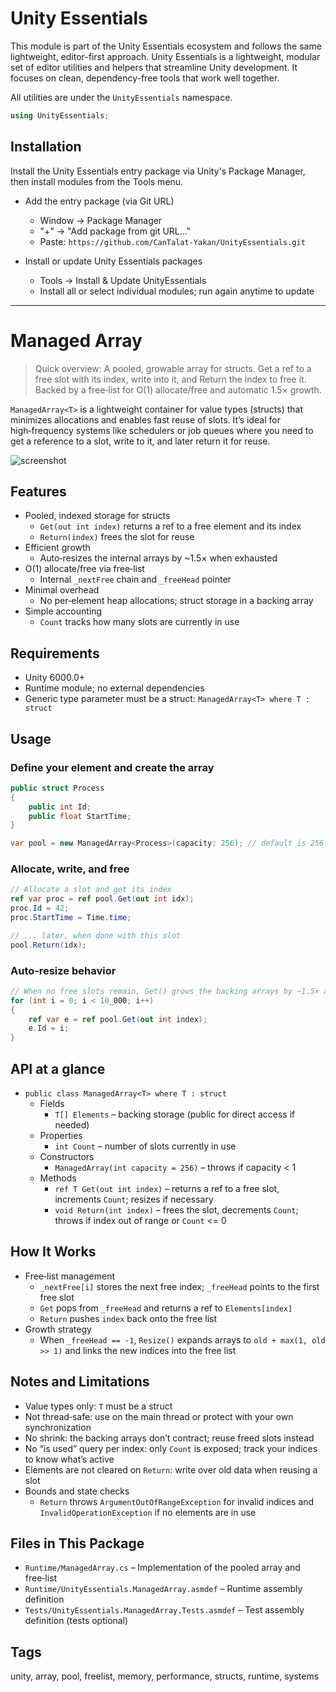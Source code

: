 # Unity Essentials

This module is part of the Unity Essentials ecosystem and follows the same lightweight, editor-first approach.
Unity Essentials is a lightweight, modular set of editor utilities and helpers that streamline Unity development. It focuses on clean, dependency-free tools that work well together.

All utilities are under the `UnityEssentials` namespace.

```csharp
using UnityEssentials;
```

## Installation

Install the Unity Essentials entry package via Unity's Package Manager, then install modules from the Tools menu.

- Add the entry package (via Git URL)
    - Window → Package Manager
    - "+" → "Add package from git URL…"
    - Paste: `https://github.com/CanTalat-Yakan/UnityEssentials.git`

- Install or update Unity Essentials packages
    - Tools → Install & Update UnityEssentials
    - Install all or select individual modules; run again anytime to update

---

# Managed Array

> Quick overview: A pooled, growable array for structs. Get a ref to a free slot with its index, write into it, and Return the index to free it. Backed by a free‑list for O(1) allocate/free and automatic 1.5× growth.

`ManagedArray<T>` is a lightweight container for value types (structs) that minimizes allocations and enables fast reuse of slots. It’s ideal for high‑frequency systems like schedulers or job queues where you need to get a reference to a slot, write to it, and later return it for reuse.

![screenshot](Documentation/Screenshot.png)

## Features
- Pooled, indexed storage for structs
  - `Get(out int index)` returns a ref to a free element and its index
  - `Return(index)` frees the slot for reuse
- Efficient growth
  - Auto‑resizes the internal arrays by ~1.5× when exhausted
- O(1) allocate/free via free‑list
  - Internal `_nextFree` chain and `_freeHead` pointer
- Minimal overhead
  - No per‑element heap allocations; struct storage in a backing array
- Simple accounting
  - `Count` tracks how many slots are currently in use

## Requirements
- Unity 6000.0+
- Runtime module; no external dependencies
- Generic type parameter must be a struct: `ManagedArray<T> where T : struct`

## Usage

### Define your element and create the array
```csharp
public struct Process
{
    public int Id;
    public float StartTime;
}

var pool = new ManagedArray<Process>(capacity: 256); // default is 256
```

### Allocate, write, and free
```csharp
// Allocate a slot and get its index
ref var proc = ref pool.Get(out int idx);
proc.Id = 42;
proc.StartTime = Time.time;

// ... later, when done with this slot
pool.Return(idx);
```

### Auto‑resize behavior
```csharp
// When no free slots remain, Get() grows the backing arrays by ~1.5× automatically
for (int i = 0; i < 10_000; i++)
{
    ref var e = ref pool.Get(out int index);
    e.Id = i;
}
```

## API at a glance
- `public class ManagedArray<T> where T : struct`
  - Fields
    - `T[] Elements` – backing storage (public for direct access if needed)
  - Properties
    - `int Count` – number of slots currently in use
  - Constructors
    - `ManagedArray(int capacity = 256)` – throws if capacity < 1
  - Methods
    - `ref T Get(out int index)` – returns a ref to a free slot, increments `Count`; resizes if necessary
    - `void Return(int index)` – frees the slot, decrements `Count`; throws if index out of range or `Count` <= 0

## How It Works
- Free‑list management
  - `_nextFree[i]` stores the next free index; `_freeHead` points to the first free slot
  - `Get` pops from `_freeHead` and returns a ref to `Elements[index]`
  - `Return` pushes `index` back onto the free list
- Growth strategy
  - When `_freeHead == -1`, `Resize()` expands arrays to `old + max(1, old >> 1)` and links the new indices into the free list

## Notes and Limitations
- Value types only: `T` must be a struct
- Not thread‑safe: use on the main thread or protect with your own synchronization
- No shrink: the backing arrays don’t contract; reuse freed slots instead
- No “is used” query per index: only `Count` is exposed; track your indices to know what’s active
- Elements are not cleared on `Return`: write over old data when reusing a slot
- Bounds and state checks
  - `Return` throws `ArgumentOutOfRangeException` for invalid indices and `InvalidOperationException` if no elements are in use

## Files in This Package
- `Runtime/ManagedArray.cs` – Implementation of the pooled array and free‑list
- `Runtime/UnityEssentials.ManagedArray.asmdef` – Runtime assembly definition
- `Tests/UnityEssentials.ManagedArray.Tests.asmdef` – Test assembly definition (tests optional)

## Tags
unity, array, pool, freelist, memory, performance, structs, runtime, systems
